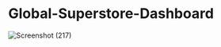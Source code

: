 # Global-Superstore-Dashboard
![Screenshot (217)](https://github.com/ShamTange/Global-Superstore-Dashboard/assets/101647764/8d111bbb-ea11-427d-96d3-a9771be31684)
